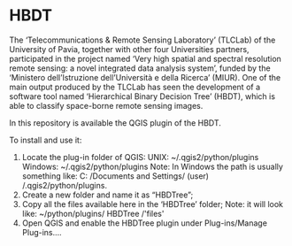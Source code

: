 # HBDT

The ‘Telecommunications & Remote Sensing Laboratory’ (TLCLab) of the University of Pavia, together with other four Universities partners, participated in the project named ‘Very high spatial and spectral resolution remote sensing: a novel integrated data analysis system’, funded by the ‘Ministero dell’Istruzione dell’Università e della Ricerca’ (MIUR). 
One of the main output produced by the TLCLab has seen the development of a software tool named  ‘Hierarchical Binary Decision Tree’ (HBDT), which is able to classify space-borne remote sensing images. 

In this repository is available the QGIS plugin of the HBDT.

To install and use it:
1.	Locate the plug-in folder of QGIS:
    UNIX: ~/.qgis2/python/plugins
    Windows: ~/.qgis2/python/plugins 
    Note: In Windows the path is usually something like: C: /Documents and Settings/ (user) /.qgis2/python/plugins.  
2.	Create a new folder and name it as “HBDTree”;
3.	Copy all the files available here in the ‘HBDTree’ folder; 
    Note: it will look like: ~/python/plugins/ HBDTree /'files'
4.	Open QGIS and enable the HBDTree plugin under Plug-ins/Manage Plug-ins.... 
